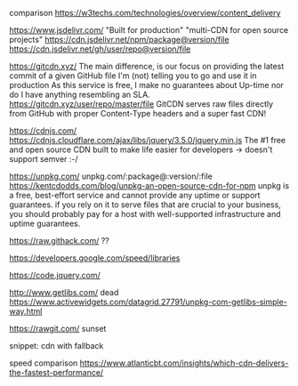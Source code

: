 
comparison  https://w3techs.com/technologies/overview/content_delivery



https://www.jsdelivr.com/
"Built for production"
"multi-CDN for open source projects"
https://cdn.jsdelivr.net/npm/package@version/file
https://cdn.jsdelivr.net/gh/user/repo@version/file


https://gitcdn.xyz/
The main difference, is our focus on providing the latest commit of a given GitHub file
I'm (not) telling you to go and use it in production
As this service is free, I make no guarantees about Up-time nor do I have anything resembling an SLA.
https://gitcdn.xyz/user/repo/master/file
GitCDN serves raw files directly from GitHub with proper Content-Type headers and a super fast CDN!


https://cdnjs.com/
https://cdnjs.cloudflare.com/ajax/libs/jquery/3.5.0/jquery.min.js
The #1 free and open source CDN built to make life easier for developers
-> doesn't support semver :-/


https://unpkg.com/
unpkg.com/:package@:version/:file
https://kentcdodds.com/blog/unpkg-an-open-source-cdn-for-npm
    unpkg is a free, best-effort service and cannot provide any uptime or support guarantees.
    if you rely on it to serve files that are crucial to your business, you should probably pay for a host with well-supported infrastructure and uptime guarantees.



https://raw.githack.com/
??


https://developers.google.com/speed/libraries

https://code.jquery.com/


http://www.getlibs.com/  dead
https://www.activewidgets.com/datagrid.27791/unpkg-com-getlibs-simple-way.html

https://rawgit.com/ sunset


snippet: cdn with fallback


speed comparison      https://www.atlanticbt.com/insights/which-cdn-delivers-the-fastest-performance/
